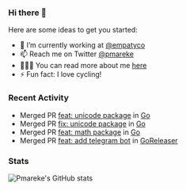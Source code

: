 ### Hi there 👋

Here are some ideas to get you started:

- 🔭 I’m currently working at [@empatyco](https://github.com/empathyco)
- 📫 Reach me on Twitter [@pmareke](twitter.com/pmareke)
- 👨🏽‍💻 You can read more about me [here](pmareke.com)
- ⚡ Fun fact: I love cycling!

### Recent Activity

<!--START_SECTION:activity-->
- Merged PR [feat: unicode package](https://go-review.googlesource.com/c/go/+/353691) in [Go](https://github.com/golang/go)
- Merged PR [fix: unicode package](https://go-review.googlesource.com/c/go/+/354509) in [Go](https://github.com/golang/go)
- Merged PR [feat: math package](https://go-review.googlesource.com/c/go/+/353689) in [Go](https://github.com/golang/go)
- Merged PR [feat: add telegram bot](https://github.com/goreleaser/goreleaser/pull/2563) in [GoReleaser](https://github.com/goreleaser/goreleaser)
<!--END_SECTION:activity-->

### Stats
![Pmareke's GitHub stats](https://github-readme-stats.vercel.app/api?username=pmareke&theme=dark&show_icons=true) 

